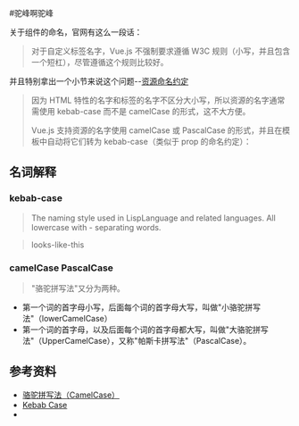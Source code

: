 #驼峰啊驼峰

关于组件的命名，官网有这么一段话：

> 对于自定义标签名字，Vue.js 不强制要求遵循 W3C 规则（小写，并且包含一个短杠），尽管遵循这个规则比较好。

并且特别拿出一个小节来说这个问题--[资源命名约定](https://cn.vuejs.org/guide/components.html#u8D44_u6E90_u547D_u540D_u7EA6_u5B9A)

> 因为 HTML 特性的名字和标签的名字不区分大小写，所以资源的名字通常需使用 kebab-case 而不是 camelCase 的形式，这不大方便。
>
> Vue.js 支持资源的名字使用 camelCase 或 PascalCase 的形式，并且在模板中自动将它们转为 kebab-case（类似于 prop 的命名约定）：

## 名词解释

### kebab-case
> The naming style used in LispLanguage and related languages. All lowercase with - separating words.

> looks-like-this

### camelCase PascalCase

> "骆驼拼写法"又分为两种。
 * 第一个词的首字母小写，后面每个词的首字母大写，叫做"小骆驼拼写法"（lowerCamelCase）
 * 第一个词的首字母，以及后面每个词的首字母都大写，叫做"大骆驼拼写法"（UpperCamelCase），又称"帕斯卡拼写法"（PascalCase）。


## 参考资料
* [骆驼拼写法（CamelCase）](http://www.ruanyifeng.com/blog/2007/06/camelcase.html)
* [Kebab Case](http://c2.com/cgi/wiki?KebabCase)
* 
